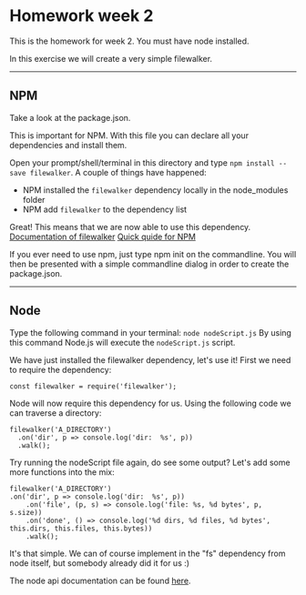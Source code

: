 # Homework week 2

This is the homework for week 2.
You must have node installed.

In this exercise we will create a very simple filewalker.


---

## NPM

Take a look at the package.json.

This is important for NPM. With this file you can declare all your dependencies and install them.

Open your prompt/shell/terminal in this directory and type `npm install --save filewalker`.
A couple of things have happened:
 - NPM installed the `filewalker` dependency locally in the node_modules folder
 - NPM add `filewalker` to the dependency list
 
Great! This means that we are now able to use this dependency.
[Documentation of filewalker](https://www.npmjs.com/package/filewalker) 
[Quick quide for NPM](https://github.com/kss-node/kss-node/wiki/npm-quick-start-guide) 

If you ever need to use npm, just type npm init on the commandline.
You will then be presented with a simple commandline dialog in order to create the package.json.

---

## Node

Type the following command in your terminal: `node nodeScript.js`
By using this command Node.js will execute the `nodeScript.js` script.

We have just installed the filewalker dependency, let's use it!
First we need to require the dependency: 
```
const filewalker = require('filewalker');
```

Node will now require this dependency for us.
Using the following code we can traverse a directory:
```
filewalker('A_DIRECTORY')
  .on('dir', p => console.log('dir:  %s', p))
  .walk();
```

Try running the nodeScript file again, do see some output?
Let's add some more functions into the mix:
```
filewalker('A_DIRECTORY')
.on('dir', p => console.log('dir:  %s', p))
    .on('file', (p, s) => console.log('file: %s, %d bytes', p, s.size))
    .on('done', () => console.log('%d dirs, %d files, %d bytes', this.dirs, this.files, this.bytes))
    .walk();
```

It's that simple.
We can of course implement in the "fs" dependency from node itself, but somebody already did it for us :)

The node api documentation can be found [here](https://nodejs.org/api/).
